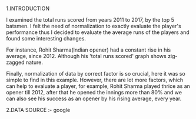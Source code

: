 1.INTRODUCTION

I examined the total runs scored from years 2011 to 2017, by the top 5 batsmen. I felt the need of normalization to exactly evaluate the player's performance thus I decided to evaluate the average runs of the players and found some interesting changes.

For instance, Rohit Sharma(Indian opener)  had a constant rise in his average, since 2012. Although his 'total runs scored' graph shows zig-zagged nature. 

Finally, normalization of data by correct factor is so crucial, here it was so simple to find in this example. However, there are lot more factors, which can help to evaluate a player, for example, Rohit Sharma played thrice as an opener till 2012, after that he opened the innings more than 80% and we can also see his success as an opener by his rising average, every year.

2.DATA SOURCE :- google 


